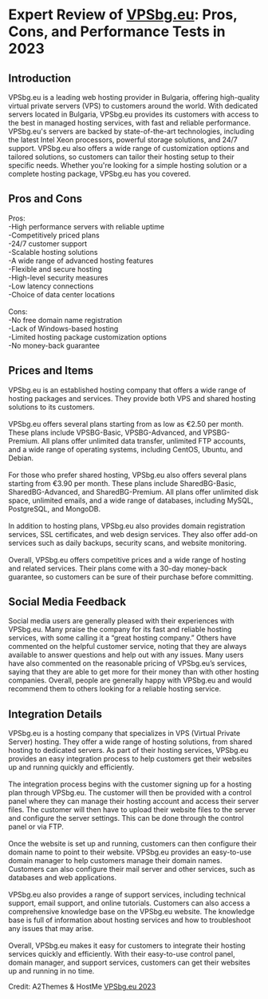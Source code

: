 <h1>Expert Review of <a href="https://a2themes.com/vpsbg-eu-reviews">VPSbg.eu</a>: Pros, Cons, and Performance Tests in 2023</h1>
<h2>Introduction</h2>
VPSbg.eu is a leading web hosting provider in Bulgaria, offering high-quality virtual private servers (VPS) to customers around the world. With dedicated servers located in Bulgaria, VPSbg.eu provides its customers with access to the best in managed hosting services, with fast and reliable performance. VPSbg.eu's servers are backed by state-of-the-art technologies, including the latest Intel Xeon processors, powerful storage solutions, and 24/7 support. VPSbg.eu also offers a wide range of customization options and tailored solutions, so customers can tailor their hosting setup to their specific needs. Whether you're looking for a simple hosting solution or a complete hosting package, VPSbg.eu has you covered.
<h2>Pros and Cons</h2>
Pros:<br>-High performance servers with reliable uptime<br>-Competitively priced plans<br>-24/7 customer support<br>-Scalable hosting solutions<br>-A wide range of advanced hosting features<br>-Flexible and secure hosting<br>-High-level security measures<br>-Low latency connections<br>-Choice of data center locations<br><br>Cons: <br>-No free domain name registration<br>-Lack of Windows-based hosting<br>-Limited hosting package customization options<br>-No money-back guarantee
<h2>Prices and Items</h2>
VPSbg.eu is an established hosting company that offers a wide range of hosting packages and services. They provide both VPS and shared hosting solutions to its customers.<br><br>VPSbg.eu offers several plans starting from as low as €2.50 per month. These plans include VPSBG-Basic, VPSBG-Advanced, and VPSBG-Premium. All plans offer unlimited data transfer, unlimited FTP accounts, and a wide range of operating systems, including CentOS, Ubuntu, and Debian.<br><br>For those who prefer shared hosting, VPSbg.eu also offers several plans starting from €3.90 per month. These plans include SharedBG-Basic, SharedBG-Advanced, and SharedBG-Premium. All plans offer unlimited disk space, unlimited emails, and a wide range of databases, including MySQL, PostgreSQL, and MongoDB.<br><br>In addition to hosting plans, VPSbg.eu also provides domain registration services, SSL certificates, and web design services. They also offer add-on services such as daily backups, security scans, and website monitoring.<br><br>Overall, VPSbg.eu offers competitive prices and a wide range of hosting and related services. Their plans come with a 30-day money-back guarantee, so customers can be sure of their purchase before committing.
<h2>Social Media Feedback</h2>
Social media users are generally pleased with their experiences with VPSbg.eu. Many praise the company for its fast and reliable hosting services, with some calling it a “great hosting company.” Others have commented on the helpful customer service, noting that they are always available to answer questions and help out with any issues. Many users have also commented on the reasonable pricing of VPSbg.eu’s services, saying that they are able to get more for their money than with other hosting companies. Overall, people are generally happy with VPSbg.eu and would recommend them to others looking for a reliable hosting service.
<h2>Integration Details</h2>
VPSbg.eu is a hosting company that specializes in VPS (Virtual Private Server) hosting. They offer a wide range of hosting solutions, from shared hosting to dedicated servers. As part of their hosting services, VPSbg.eu provides an easy integration process to help customers get their websites up and running quickly and efficiently. <br><br>The integration process begins with the customer signing up for a hosting plan through VPSbg.eu. The customer will then be provided with a control panel where they can manage their hosting account and access their server files. The customer will then have to upload their website files to the server and configure the server settings. This can be done through the control panel or via FTP. <br><br>Once the website is set up and running, customers can then configure their domain name to point to their website. VPSbg.eu provides an easy-to-use domain manager to help customers manage their domain names. Customers can also configure their mail server and other services, such as databases and web applications. <br><br>VPSbg.eu also provides a range of support services, including technical support, email support, and online tutorials. Customers can also access a comprehensive knowledge base on the VPSbg.eu website. The knowledge base is full of information about hosting services and how to troubleshoot any issues that may arise. <br><br>Overall, VPSbg.eu makes it easy for customers to integrate their hosting services quickly and efficiently. With their easy-to-use control panel, domain manager, and support services, customers can get their websites up and running in no time.
<p>Credit: A2Themes & HostMe <a href="https://a2themes.com/vpsbg-eu-reviews">VPSbg.eu 2023</a></p>